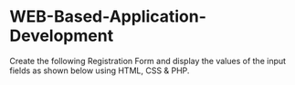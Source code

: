 # WEB-Based-Application-Development
Create the following Registration Form and display the values of the input fields as shown below using HTML, CSS &amp; PHP.
